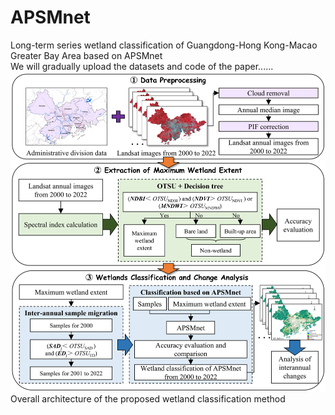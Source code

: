 # APSMnet
Long-term series wetland classification of Guangdong-Hong Kong-Macao Greater Bay Area based on APSMnet  
We will gradually upload the datasets and code of the paper......
![image](https://github.com/louanjun/APSMnet/blob/main/Overall%20architecture%20of%20the%20proposed%20wetland%20classification%20method2.jpg)
Overall architecture of the proposed wetland classification method

